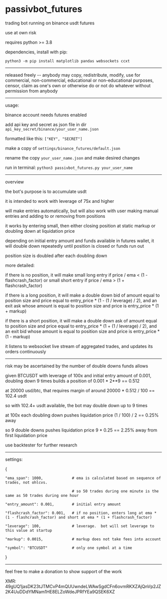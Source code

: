 # passivbot_futures
trading bot running on binance usdt futures

use at own risk


requires python >= 3.8


dependencies, install with pip:


`python3 -m pip install matplotlib pandas websockets ccxt`


------------------------------------------------------------------

released freely -- anybody may copy, redistribute, modify, use for commercial, non-commercial, educational or non-educational purposes, censor, claim as one's own or otherwise do or not do whatever without permission from anybody

------------------------------------------------------------------

usage:

binance account needs futures enabled

add api key and secret as json file in dir `api_key_secret/binance/your_user_name.json`

formatted like this: `["KEY", "SECRET"]`


make a copy of `settings/binance_futures/default.json`

rename the copy `your_user_name.json` and make desired changes

run in terminal: `python3 passivbot_futures.py your_user_name`

------------------------------------------------------------------
overview

the bot's purpose is to accumulate usdt

it is intended to work with leverage of 75x and higher

will make entries automatically, but will also work with user making manual entries and adding to or removing from positions

it works by entering small, then either closing position at static markup or doubling down at liquidation price

depending on initial entry amount and funds available in futures wallet, it will double down repeatedly until position is closed or funds run out

position size is doubled after each doubling down

more detailed:

if there is no position, it will make small long entry if price / ema < (1 - flashcrash_factor) or small short entry if price / ema > (1 + flashcrash_factor)

if there is a long position, it will make a double down bid of amount equal to position size and price equal to entry_price * (1 - (1 / leverage) / 2), and an exit ask whose amount is equal to position size and price is entry_price * (1 + markup)

if there is a short position, it will make a double down ask of amount equal to position size and price equal to entry_price * (1 + (1 / leverage) / 2), and an exit bid whose amount is equal to position size and price is entry_price * (1 - markup)

it listens to websocket live stream of aggregated trades, and updates its orders continuously

------------------------------------------------------------------

risk may be ascertained by the number of double downs funds allows

given BTCUSDT with leverage of 100x and initial entry amount of 0.001, doubling down 9 times builds a position of 0.001 * 2**9 == 0.512

at 20000 usd/btc, that requires margin of around 20000 * 0.512 / 100 == 102.4 usdt

so with 102.4+ usdt available, the bot may double down up to 9 times

at 100x each doubling down pushes liquidation price (1 / 100) / 2 == 0.25% away

so 9 double downs pushes liquidation price 9 * 0.25 == 2.25% away from first liquidation price

use backtester for further research

------------------------------------------------------------------

settings:


{

    "ema_span": 1000,             # ema is calculated based on sequence of trades, not ohlcvs.
    
                                  # so 50 trades during one minute is the same as 50 trades during one hour
                                  
    "entry_amount": 0.001,        # initial entry amount
    
    "flashcrash_factor": 0.001,   # if no position, enters long at ema * (1 - flashcrash_factor) and short at ema * (1 + flashcrash_factor)
    
    "leverage": 100,              # leverage.  bot will set leverage to this value at startup
    
    "markup": 0.0015,             # markup does not take fees into account
    
    "symbol": "BTCUSDT"           # only one symbol at a time
    
}


------------------------------------------------------------------

feel free to make a donation to show support of the work

XMR: 49gUQ1jasDK23tJTMCvP4mQUUwndeLWAwSgdCFn6ovmRKXZAjQnVp2JZ2K4UuDDdYMNam1HE8ELZoWdeJPRfYEa9QSEK6XZ

